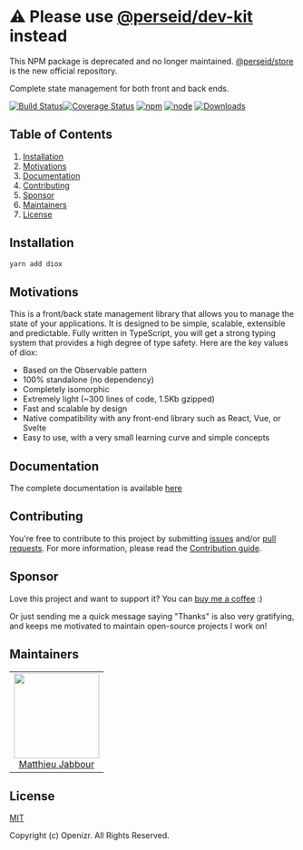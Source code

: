 # ⚠️ Please use [@perseid/dev-kit](https://www.npmjs.com/package/@perseid/store) instead

This NPM package is deprecated and no longer maintained.
[@perseid/store](https://github.com/openizr/perseid/tree/main/store) is the new official repository.

Complete state management for both front and back ends.

[![Build Status](https://github.com/openizr/diox/actions/workflows/ci.yml/badge.svg)](https://github.com/openizr/diox/actions/workflows/ci.yml/badge.svg)[![Coverage Status](https://coveralls.io/repos/github/openizr/diox/badge.svg)](https://coveralls.io/github/openizr/diox)
[![npm](https://img.shields.io/npm/v/diox.svg)](https://www.npmjs.com/package/diox)
[![node](https://img.shields.io/node/v/diox.svg)](https://nodejs.org)
[![Downloads](https://img.shields.io/npm/dm/diox.svg)](https://www.npmjs.com/package/diox)


## Table of Contents

1. [Installation](#Installation)
2. [Motivations](#Motivations)
3. [Documentation](#Documentation)
4. [Contributing](#Contributing)
5. [Sponsor](#Sponsor)
6. [Maintainers](#Maintainers)
7. [License](#License)


## Installation

```bash
yarn add diox
```


## Motivations

This is a front/back state management library that allows you to manage the state of your applications.
It is designed to be simple, scalable, extensible and predictable. Fully written in TypeScript, you
will get a strong typing system that provides a high degree of type safety. Here are the key values of diox:

- Based on the Observable pattern
- 100% standalone (no dependency)
- Completely isomorphic
- Extremely light (~300 lines of code, 1.5Kb gzipped)
- Fast and scalable by design
- Native compatibility with any front-end library such as React, Vue, or Svelte
- Easy to use, with a very small learning curve and simple concepts


## Documentation

The complete documentation is available [here](https://openizr.gitbook.io/diox/)


## Contributing

You're free to contribute to this project by submitting [issues](https://github.com/openizr/diox/issues) and/or [pull requests](https://github.com/openizr/diox/pulls). For more information, please read the [Contribution guide](https://github.com/openizr/diox/blob/master/CONTRIBUTING.md).


## Sponsor

Love this project and want to support it? You can [buy me a coffee](https://www.buymeacoffee.com/matthieujabbour) :)

Or just sending me a quick message saying "Thanks" is also very gratifying, and keeps me motivated to maintain open-source projects I work on!


## Maintainers

<table>
  <tbody>
    <tr>
      <td align="center">
        <img width="150" height="150" src="https://avatars.githubusercontent.com/u/29428247?v=4&s=150">
        </br>
        <a href="https://github.com/matthieujabbour">Matthieu Jabbour</a>
      </td>
    </tr>
  <tbody>
</table>


## License

[MIT](http://opensource.org/licenses/MIT)

Copyright (c) Openizr. All Rights Reserved.
